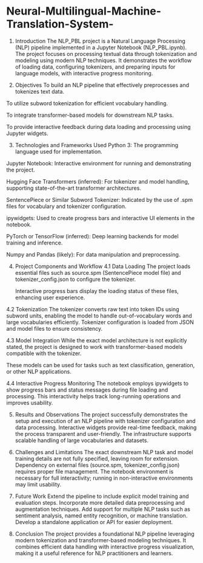 # Neural-Multilingual-Machine-Translation-System-
1. Introduction
  The NLP_PBL project is a Natural Language Processing (NLP) pipeline implemented in a Jupyter Notebook (NLP_PBL.ipynb). The project focuses on processing textual data through tokenization and modeling using      modern NLP techniques. It demonstrates the workflow of loading data, configuring tokenizers, and preparing inputs for language models, with interactive progress monitoring.

2. Objectives
  To build an NLP pipeline that effectively preprocesses and tokenizes text data.

  To utilize subword tokenization for efficient vocabulary handling.

  To integrate transformer-based models for downstream NLP tasks.

  To provide interactive feedback during data loading and processing using Jupyter widgets.

3. Technologies and Frameworks Used
  Python 3: The programming language used for implementation.

  Jupyter Notebook: Interactive environment for running and demonstrating the project.

  Hugging Face Transformers (inferred): For tokenizer and model handling, supporting state-of-the-art transformer architectures.

  SentencePiece or Similar Subword Tokenizer: Indicated by the use of .spm files for vocabulary and tokenizer configuration.

  ipywidgets: Used to create progress bars and interactive UI elements in the notebook.

  PyTorch or TensorFlow (inferred): Deep learning backends for model training and inference.

  Numpy and Pandas (likely): For data manipulation and preprocessing.

4. Project Components and Workflow
  4.1 Data Loading
    The project loads essential files such as source.spm (SentencePiece model file) and tokenizer_config.json to configure the tokenizer.

    Interactive progress bars display the loading status of these files, enhancing user experience.

  4.2 Tokenization
    The tokenizer converts raw text into token IDs using subword units, enabling the model to handle out-of-vocabulary words and large vocabularies efficiently.
    Tokenizer configuration is loaded from JSON and model files to ensure consistency.

  4.3 Model Integration
  While the exact model architecture is not explicitly stated, the project is designed to work with transformer-based models compatible with the tokenizer.

  These models can be used for tasks such as text classification, generation, or other NLP applications.

  4.4 Interactive Progress Monitoring
    The notebook employs ipywidgets to show progress bars and status messages during file loading and processing.
    This interactivity helps track long-running operations and improves usability.

5. Results and Observations
The project successfully demonstrates the setup and execution of an NLP pipeline with tokenizer configuration and data processing.
Interactive widgets provide real-time feedback, making the process transparent and user-friendly.
The infrastructure supports scalable handling of large vocabularies and datasets.

6. Challenges and Limitations
The exact downstream NLP task and model training details are not fully specified, leaving room for extension.
Dependency on external files (source.spm, tokenizer_config.json) requires proper file management.
The notebook environment is necessary for full interactivity; running in non-interactive environments may limit usability.

7. Future Work
Extend the pipeline to include explicit model training and evaluation steps.
Incorporate more detailed data preprocessing and augmentation techniques.
Add support for multiple NLP tasks such as sentiment analysis, named entity recognition, or machine translation.
Develop a standalone application or API for easier deployment.

8. Conclusion
The project provides a foundational NLP pipeline leveraging modern tokenization and transformer-based modeling techniques. It combines efficient data handling with interactive progress visualization, making it a useful reference for NLP practitioners and learners.
